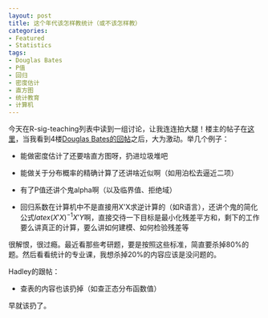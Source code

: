 ```yaml
---
layout: post
title: 这个年代该怎样教统计（或不该怎样教）
categories:
- Featured
- Statistics
tags:
- Douglas Bates
- P值
- 回归
- 密度估计
- 直方图
- 统计教育
- 计算机
---
```


今天在R-sig-teaching列表中读到一组讨论，让我连连拍大腿！楼主的帖子在[这里](https://stat.ethz.ch/pipermail/r-sig-teaching/2009q1/000107.html)，当我看到4楼[Douglas Bates的回帖](https://stat.ethz.ch/pipermail/r-sig-teaching/2009q1/000123.html)之后，大为激动。举几个例子：



	
  * 能做密度估计了还要啥直方图呀，扔进垃圾堆吧

	
  * 能做关于分布概率的精确计算了还讲啥近似啊（如用泊松去逼近二项）

	
  * 有了P值还讲个鬼alpha啊（以及临界值、拒绝域）

	
  * 回归系数在计算机中不是直接用X'X求逆计算的（如R语言），还讲个鬼的简化公式$latex (X'X)^{-1}X'Y$啊，直接交待一下目标是最小化残差平方和，剩下的工作要么讲真正的计算，要么讲如何建模、如何检验残差等


很解恨，很过瘾。最近看那些考研题，要是按照这些标准，简直要杀掉80%的题。然后看看统计的专业课，我想杀掉20%的内容应该是没问题的。

Hadley的跟帖：

	
  * 查表的内容也该扔掉（如查正态分布函数值）


早就该扔了。
